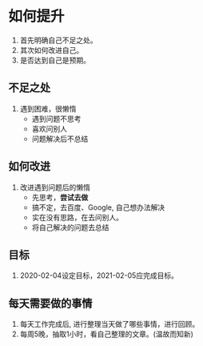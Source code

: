 # 如何提升

1. 首先明确自己不足之处。
2. 其次如何改进自己。
3. 是否达到自己是预期。

## 不足之处
1. 遇到困难，很懒惰
    * 遇到问题不思考
    * 喜欢问别人
    * 问题解决后不总结

## 如何改进
1. 改进遇到问题后的懒惰
    * 先思考，**尝试去做**
    * 搞不定，去百度、Google, 自己想办法解决
    * 实在没有思路，在去问别人。
    * 将自己解决的问题去总结

## 目标
1. 2020-02-04设定目标，2021-02-05应完成目标。


## 每天需要做的事情
1. 每天工作完成后, 进行整理当天做了哪些事情，进行回顾。
2. 每周5晚，抽取1小时，看自己整理的文章。(温故而知新)


